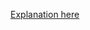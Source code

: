[Explanation here](https://github.com/rafaelromwno/leetcode-practice/blob/main/sorting/merge%20sort/README.md)
